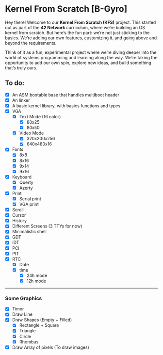 # Kernel From Scratch [B-Gyro]
Hey there! Welcome to our **Kernel From Scratch (KFS)** project. This started out as part of the **42 Network** curriculum, where we’re building an OS kernel from scratch. But here’s the fun part: we’re not just sticking to the basics. We’re adding our own features, customizing it, and going above and beyond the requirements.

Think of it as a fun, experimental project where we’re diving deeper into the world of systems programming and learning along the way. We’re taking the opportunity to add our own spin, explore new ideas, and build something that’s truly ours.

## To do:
- [x] An ASM bootable base that handles multiboot header
- [x] An linker
- [x] A basic kernel library, with basics functions and types
- [x] VGA
    - [x] Text Mode (16 color)
      - [x] 80x25
      - [x] 80x50
    - [x] Video Mode
      - [x] 320x200x256
      - [x] 640x480x16
- [x] Fonts
  - [x] 8x8
  - [x] 8x16
  - [x] 9x14
  - [x] 9x16
- [x] Keyboard
  - [x] Querty
  - [x] Azerty
- [x] Print
    - [x] Serial print
    - [x] VGA print
- [x] Scroll 
- [x] Cursor 
- [x] History 
- [x] Different Screens (3 TTYs for now)
- [x] Minimalistic shell
- [x] GDT
- [x] IDT
- [x] PCI
- [x] PIT
- [x] RTC
  - [x] Date
  - [x] time
    - [x] 24h mode
    - [x] 12h mode

---
### Some Graphics
- [x] Timer
- [x] Draw Line
- [x] Draw Shapes (Empty + Filled)
  - [x] Rectangle + Square
  - [x] Triangle
  - [x] Circle
  - [x] Rhombus
- [x] Draw Array of pixels (To draw images)
